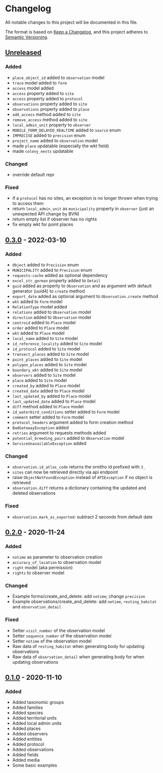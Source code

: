 # Changelog

All notable changes to this project will be documented in this file.

The format is based on [Keep a Changelog](https://keepachangelog.com/en/1.0.0/),
and this project adheres to [Semantic Versioning](https://semver.org/spec/v2.0.0.html).

## [Unreleased]

### Added

- `place_object_id` added to `observation` model
- `trace`  model added to `form`
- `access` model added
- `access` property added to `site`
- `access` property added to `protocol`
- `observations` property added to `site`
- `observations` property added to `place`
- `add_access` method added to `site`
- `remove_access` method added to `site`
- `local_admin_unit` property to `observer`
- `MOBILE_FORM_DELAYED_REALTIME` added to `source` enum
- `IMPRECISE` added to `precision` enum
- `project_name` added to `observation` model
- made `place` updatable (especially the wkt field)
- made `colony_nests` updatable

### Changed

- override default repr

### Fixed

- if a `protocol` has no sites, an exception is no longer thrown when trying to access them
- return `local_admin_unit` as `municipality` property in `observer` (just an unexpected API change by BVN)
- return empty list if observer has no rights
- fix empty wkt for point places

## [0.3.0] - 2022-03-10

### Added

- `Object` added to `Precision` enum
- `MUNICIPALITY` added to `Precision` enum
- `requests-cache` added as optional dependency
- `excel_str_german` property added to `Detail`
- `guid` added as property to `Observation` and as argument with default generator (uuid4) to `create` method
- `export_date` added as optional argument to `Observation.create` method
- `wkt` added to `Form` model
- `RelationType` model added
- `relations` added to `Observation` model
- `direction` added to `Observation` model
- `centroid` added to `Place` model
- `order` added to `Place` model
- `wkt` added to `Place` model
- `local_name` added to `Site` model
- `id_reference_locality` added to `Site` model
- `id_protocol` added to `Site` model
- `transect_places` added to `Site` model
- `point_places` added to `Site` model
- `polygon_places` added to `Site` model
- `boundary_wkt` added to `Site` model
- `observers` added to `Site` model
- `place` added to `Site` model
- `created_by` added to `Place` model
- `created_date` added to `Place` model
- `last_updated_by` added to `Place` model
- `last_updated_date` added to `Place` model
- `diff` method added to `Place` model
- `id_waterbird_conditions` setter added to `Form` model
- `comment` setter added to `Form` model
- `protocol_headers` argument added to form creation method
- `BadGatewayException` added
- `retries` argument to requests methods added
- `potential_breeding_pairs` added to `Observation` model
- `ServiceUnavailableException` added

### Changed

- `observation.id_atlas_code` returns the ornitho id prefixed with `3_`
- `sites` can now be retrieved directly via api endpoint 
- raise `ObjectNotFoundException` instead of `APIException` if no object is retrieved
- `observation.diff` returns a dictionary containing the updated and deleted observations

### Fixed

- `observation.mark_as_exported`: subtract 2 seconds from default date

## [0.2.0] - 2020-11-24

### Added

- `notime` as parameter to observation creation
- `accuracy_of_location` to observation model
- `right` model (aka permission)
- `rights` to observer model

### Changed

- Example forms/create_and_delete: add `notime`; change `precision`
- Example observations/create_and_delete: add `notime`, `resting_habitat` and `observation_detail`

### Fixed

- Setter `visit_number` of the observation model
- Setter `sequence_number` of the observation model
- Setter `notime` of the observation model
- Raw data of `resting_habitat` when generating body for updating observations
- Raw data of `observation_detail` when generating body for when updating observations


## [0.1.0] - 2020-11-10

### Added

- Added taxonomic groups
- Added families
- Added species
- Added territorial units
- Added local admin units
- Added places
- Added observers
- Added entities
- Added protocol
- Added observations
- Added fields
- Added media
- Some basic examples

[unreleased]: https://github.com/dda-dev/ornitho-client-python/compare/v0.3.0...master
[0.3.0]: https://github.com/dda-dev/ornitho-client-python/releases/tag/v0.3.0
[0.2.0]: https://github.com/dda-dev/ornitho-client-python/releases/tag/v0.2.0
[0.1.0]: https://github.com/dda-dev/ornitho-client-python/releases/tag/v0.1.0
